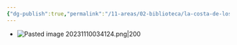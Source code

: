 ```yaml
---
{"dg-publish":true,"permalink":"/11-areas/02-biblioteca/la-costa-de-los-mosquitos/","noteIcon":""}
---
```


- ![Pasted image 20231110034124.png|200](/img/user/10%20Entrada%20%F0%9F%9B%92/%F0%9F%92%BE%20Adjuntos/Pasted%20image%2020231110034124.png)
